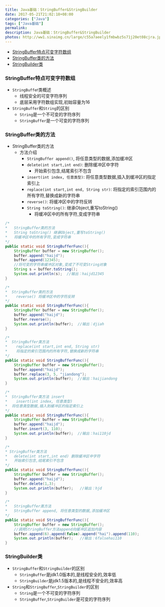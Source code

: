 ```yaml
---
title: Java基础：StringBuffer&StringBuilder
date: 2017-05-21T21:02:18+08:00
categories: ["Java"]
tags: ["Java基础"]
permalink:
description: Java基础：StringBuffer&StringBuilder
photos: http://ww1.sinaimg.cn/large/c55a7aeely1fmbwbz5s71j20et08cjra.jpg
---
```

<!-- TOC -->

- [StringBuffer特点可变字符数组](#stringbuffer%E7%89%B9%E7%82%B9%E5%8F%AF%E5%8F%98%E5%AD%97%E7%AC%A6%E6%95%B0%E7%BB%84)
- [StringBuffer类的方法](#stringbuffer%E7%B1%BB%E7%9A%84%E6%96%B9%E6%B3%95)
- [StringBuilder类](#stringbuilder%E7%B1%BB)

<!-- /TOC -->
### StringBuffer特点可变字符数组
- `StringBuffe`r类概述
	- 线程安全的可变字符序列 
	- 底层采用字符数组实现,初始容量为16
- `StringBuffer`和`String`的区别
	- `String`是一个不可变的字符序列
	- `StringBuffer`是一个可变的字符序列
<!--more-->
### StringBuffer类的方法
- StringBuffer类的方法
	- 方法介绍
		- `StringBuffer append()`, 将任意类型的数据,添加缓冲区
		- `delete(int start,int end)`: 删除缓冲区中字符
			-  开始索引包含,结尾索引不包含
		- `insert(int index, 任意类型)`: 将任意类型数据,插入到缓冲区的指定索引上
		- `replace(int start,int end, String str)`: 将指定的索引范围内的所有字符,替换成新的字符串
		- `reverse()`: 将缓冲区中的字符反转
		- `String toString()`: 继承Object,重写toString()
			-   将缓冲区中的所有字符,变成字符串
			
```Java
/*
*   StringBuffer类的方法
*   String toString() 继承Object,重写toString()
*   将缓冲区中的所有字符,变成字符串
*/
public static void StringBufferFunc(){
	StringBuffer buffer = new StringBuffer();
	buffer.append("haijd");
	buffer.append(12345);
	//将可变的字符串缓冲区对象,变成了不可变String对象
	String s = buffer.toString();
	System.out.println(s);  //输出：haijd12345
}
```


```Java				
/*
*  StringBuffer类的方法
*    reverse() 将缓冲区中的字符反转
*/
public static void StringBufferFunc(){
	StringBuffer buffer = new StringBuffer();
	buffer.append("haijd");
	buffer.reverse();
	System.out.println(buffer);  //输出：djiah
}
```


```Java				
/*
*  StringBuffer类方法
*    replace(int start,int end, String str)
*    将指定的索引范围内的所有字符,替换成新的字符串
*/
public static void StringBufferFunc(){
	StringBuffer buffer = new StringBuffer();
	buffer.append("haijd");
	buffer.replace(3, 5, "jiandong");
	System.out.println(buffer);  //输出：haijiandong
}
```


```Java				
/*
*  StringBuffer类方法 insert
*    insert(int index, 任意类型)
*  将任意类型数据,插入到缓冲区的指定索引上
*/
public static void StringBufferFunc(){
	StringBuffer buffer = new StringBuffer();
	buffer.append("haijd");	 
	buffer.insert(3, 110);
	System.out.println(buffer);  //输出：hai110jd
}
```


```Java
/*
* StringBuffer类方法
*   delete(int start,int end) 删除缓冲区中字符
*   开始索引包含,结尾索引不包含
*/
public static void StringBufferFunc(){
	StringBuffer buffer = new StringBuffer();
	buffer.append("haijd");
	buffer.delete(1,3);
	System.out.println(buffer);   //输出：hjd
}
```


```Java				
/*
*   StringBuffer类方法
*   StringBuffer append, 将任意类型的数据,添加缓冲区
*/
public static void StringBufferFunc(){
	StringBuffer buffer = new StringBuffer();
	//调用StringBuffer方法append向缓冲区追加内容
	buffer.append(6).append(false).append("hai").append(110);
	System.out.println(buffer);   //输出：6falsehai110
}
```


### StringBuilder类
- `StringBuffer`和`StringBuilder`的区别
	- `StringBuffer`是jdk1.0版本的,是线程安全的,效率低
	- `StringBuilder`是jdk1.5版本的,是线程不安全的,效率高
- `String`和`StringBuffer`,`StringBuilder`的区别
	- `String`是一个不可变的字符序列
	- `StringBuffer`,`StringBuilder`是可变的字符序列
